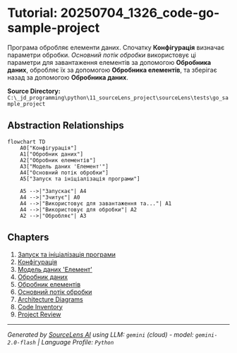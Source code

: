 # Tutorial: 20250704_1326_code-go-sample-project

Програма обробляє елементи даних. Спочатку **Конфігурація** визначає параметри обробки. *Основний потік обробки* використовує ці параметри для завантаження елементів за допомогою **Обробника даних**, обробляє їх за допомогою **Обробника елементів**, та зберігає назад за допомогою **Обробника даних**.


**Source Directory:** `C:\_jd_programming\python\11_sourceLens_project\sourceLens\tests\go_sample_project`

## Abstraction Relationships

```mermaid
flowchart TD
    A0["Конфігурація"]
    A1["Обробник даних"]
    A2["Обробник елементів"]
    A3["Модель даних 'Елемент'"]
    A4["Основний потік обробки"]
    A5["Запуск та ініціалізація програми"]

    A5 -->|"Запускає"| A4
    A4 -->|"Зчитує"| A0
    A4 -->|"Використовує для завантаження та..."| A1
    A4 -->|"Використовує для обробки"| A2
    A2 -->|"Обробляє"| A3
```

## Chapters

1. [Запуск та ініціалізація програми](01_запуск-та-ініціалізація-програми.md)
2. [Конфігурація](02_конфігурація.md)
3. [Модель даних 'Елемент'](03_модель-даних-елемент.md)
4. [Обробник даних](04_обробник-даних.md)
5. [Обробник елементів](05_обробник-елементів.md)
6. [Основний потік обробки](06_основний-потік-обробки.md)
7. [Architecture Diagrams](07_diagrams.md)
8. [Code Inventory](08_code_inventory.md)
9. [Project Review](09_project_review.md)


---

*Generated by [SourceLens AI](https://github.com/openXFlow/sourceLensAI) using LLM: `gemini` (cloud) - model: `gemini-2.0-flash` | Language Profile: `Python`*
